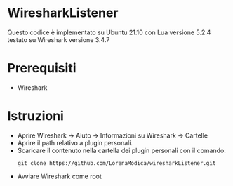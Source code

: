 # WiresharkListener
Questo codice è implementato su Ubuntu 21.10 con Lua versione 5.2.4 testato su Wireshark versione 3.4.7 

# Prerequisiti

* Wireshark

# Istruzioni

* Aprire Wireshark -> Aiuto -> Informazioni su Wireshark -> Cartelle
* Aprire il path relativo a plugin personali.
* Scaricare il contenuto nella cartella dei plugin personali con il comando: 
  ```
  git clone https://github.com/LorenaModica/wiresharkListener.git
  
  ```
* Avviare Wireshark come root

